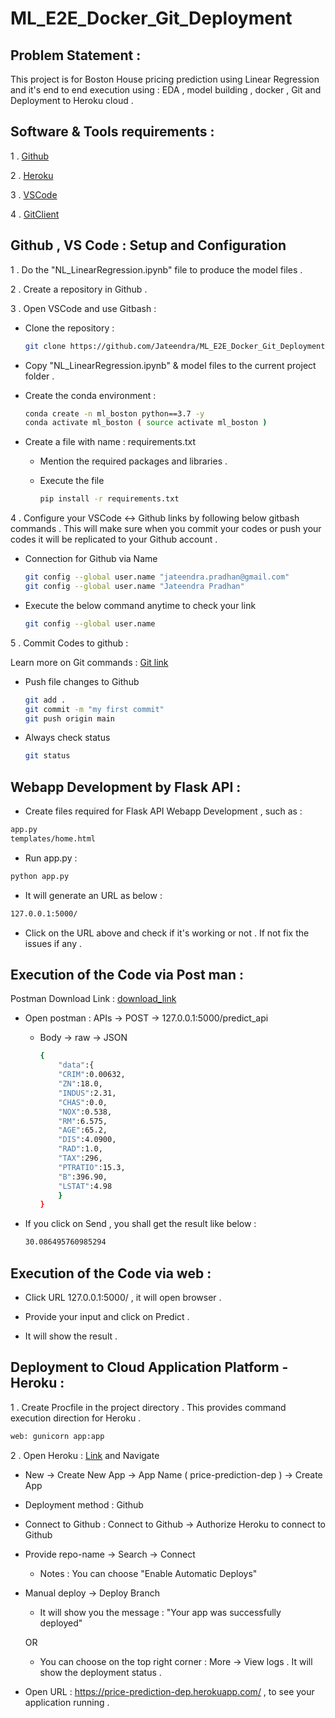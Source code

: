 # ML_E2E_Docker_Git_Deployment

## Problem Statement :

This project is for Boston House pricing prediction using Linear Regression and it's end to end execution using : EDA , model building , docker , Git and Deployment to Heroku cloud .

## Software & Tools requirements :

1 . [Github](https://github.com/)

2 . [Heroku](https://heroku.com)

3 . [VSCode](https://code.visualstudio.com/)

4 . [GitClient](https://git-scm.com/downloads)

## Github , VS Code : Setup and Configuration

1 . Do the "NL_LinearRegression.ipynb" file to produce the model files .

2 . Create a repository in Github .

3 . Open VSCode and use Gitbash :

* Clone the repository :

    ```bash
	git clone https://github.com/Jateendra/ML_E2E_Docker_Git_Deployment.git
    ```

* Copy  "NL_LinearRegression.ipynb" & model files to the current project folder .
	
* Create the conda environment :

    ```bash
    conda create -n ml_boston python==3.7 -y
    conda activate ml_boston ( source activate ml_boston )
    ```

* Create a file with name : requirements.txt

    * Mention the required packages and libraries .
    * Execute the file

        ```bash
        pip install -r requirements.txt
        ```

4 . Configure your VSCode <-> Github links by following below gitbash commands . This will make sure when you commit your codes or push your codes it will be replicated to your Github account .

* Connection for Github via Name

    ```bash
    git config --global user.name "jateendra.pradhan@gmail.com"
    git config --global user.name "Jateendra Pradhan"
    ```

* Execute the below command anytime to check your link

    ```bash
    git config --global user.name
    ```

5 . Commit Codes to github :

Learn more on Git commands : [Git link](https://www.atlassian.com/git/tutorials/setting-up-a-repository)

* Push file changes to Github

    ```bash
    git add .
    git commit -m "my first commit"
    git push origin main
    ```

* Always check status

    ```bash
    git status   
    ``` 

## Webapp Development by Flask API :


* Create files required for Flask API Webapp Development , such as :

```bash
app.py
templates/home.html
```

* Run app.py : 

```bash
python app.py
```

* It will generate an URL as below : 

```bash
127.0.0.1:5000/
```

* Click on the URL above and check if it's working or not . If not fix the issues if any .

## Execution of the Code via Post man :


Postman Download Link : [download_link](https://www.postman.com/downloads/)


* Open postman : APIs -> POST -> 127.0.0.1:5000/predict_api

	* Body -> raw -> JSON
        ```bash
        {
            "data":{
            "CRIM":0.00632,
            "ZN":18.0,
            "INDUS":2.31,
            "CHAS":0.0,
            "NOX":0.538,
            "RM":6.575,
            "AGE":65.2,
            "DIS":4.0900,
            "RAD":1.0,
            "TAX":296,
            "PTRATIO":15.3,
            "B":396.90,
            "LSTAT":4.98
            }
        }
        ```

* If you click on Send , you shall get the result like below :
	
	```bash
    30.086495760985294
    ```

## Execution of the Code via web :

* Click URL 127.0.0.1:5000/ , it will open browser .

* Provide your input and click on Predict . 

* It will show the result .

## Deployment to Cloud Application Platform - Heroku :


1 . Create Procfile in the project directory . This provides command execution direction for Heroku .

```bash
web: gunicorn app:app
```

2 . Open Heroku : [Link](https://dashboard.heroku.com/login) and Navigate 

* New -> Create New App -> App Name ( price-prediction-dep ) -> Create App

* Deployment method : Github

* Connect to Github : Connect to Github -> Authorize Heroku to connect to Github

* Provide repo-name -> Search -> Connect

    * Notes : You can choose "Enable Automatic Deploys" 

* Manual deploy -> Deploy Branch

    * It will show you the message : "Your app was successfully deployed"

    OR

    * You can choose on the top right corner : More -> View logs . It will show the deployment status .

* Open URL : https://price-prediction-dep.herokuapp.com/  , to see your application running .